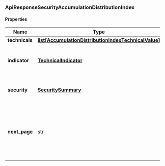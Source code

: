 

[//]: # (CLASS:ApiResponseSecurityAccumulationDistributionIndex)

[//]: # (KIND:object)

### ApiResponseSecurityAccumulationDistributionIndex

#### Properties

[//]: # (START_DEFINITION)

Name | Type | Description
------------ | ------------- | -------------
**technicals** | [**list[AccumulationDistributionIndexTechnicalValue]**](AccumulationDistributionIndexTechnicalValue.md) |  &nbsp;
**indicator** | [**TechnicalIndicator**](TechnicalIndicator.md) | The name and symbol of the technical indicator &nbsp;
**security** | [**SecuritySummary**](SecuritySummary.md) | The Security of the Stock Price &nbsp;
**next_page** | str | The token required to request the next page of the data. If null, no further results are available. &nbsp;

[//]: # (END_DEFINITION)


[//]: # (CONTAINED_CLASS:AccumulationDistributionIndexTechnicalValue)


[//]: # (CONTAINED_CLASS:TechnicalIndicator)


[//]: # (CONTAINED_CLASS:SecuritySummary)



